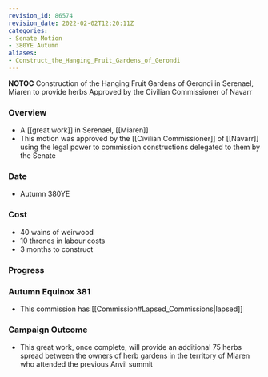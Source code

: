 ```yaml
---
revision_id: 86574
revision_date: 2022-02-02T12:20:11Z
categories:
- Senate Motion
- 380YE Autumn
aliases:
- Construct_the_Hanging_Fruit_Gardens_of_Gerondi
---
```



__NOTOC__
Construction of the Hanging Fruit Gardens of Gerondi in Serenael, Miaren to provide herbs 
Approved by the Civilian Commissioner of Navarr

### Overview
* A [[great work]] in Serenael, [[Miaren]]
* This motion was approved by the [[Civilian Commissioner]] of [[Navarr]] using the legal power to commission constructions delegated to them by the Senate

### Date
* Autumn 380YE

### Cost
* 40 wains of weirwood
* 10 thrones in labour costs
* 3 months to construct

### Progress
### Autumn Equinox 381
* This commission has [[Commission#Lapsed_Commissions|lapsed]]

### Campaign Outcome
* This great work, once complete, will provide an additional 75 herbs spread between the owners of herb gardens in the territory of Miaren who attended the previous Anvil summit